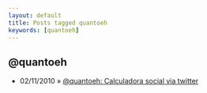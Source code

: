 ```yaml
---
layout: default
title: Posts tagged quantoeh
keywords: [quantoeh]
---
```

<h2 class="category">@quantoeh</h2>
<ul class="posts">
<li>
<p>
<span class="date">02/11/2010</span> &raquo; 
<a href="/blog/quantoeh-calculadora-social-via-twitter">@quantoeh: Calculadora social via twitter</a>
</p>
</li> 
</ul>
